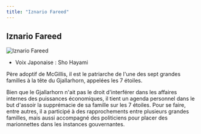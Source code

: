 ```yaml
---
title: "Iznario Fareed"
---
```


Iznario Fareed
--------------


![Iznario Fareed](/images/stories/saga/g-tekketsu/persos/iznario-fareed.png)


* Voix Japonaise : Sho Hayami


Père adoptif de McGillis, il est le patriarche de l'une des sept grandes familles à la tête du Gjallarhorn, appelées les 7 étoiles.


Bien que le Gjallarhorn n'ait pas le droit d'interférer dans les affaires internes des puissances économiques, il tient un agenda personnel dans le but d'assoir la supprémacie de sa famille sur les 7 étoiles. Pour se faire, entre autres, il a participé à des rapprochements entre plusieurs grandes familles, mais aussi accompagné des politiciens pour placer des marionnettes dans les instances gouvernantes. 

